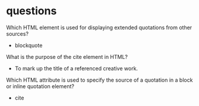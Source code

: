 # questions

Which HTML element is used for displaying extended quotations from other sources?

* blockquote

What is the purpose of the cite element in HTML?

* To mark up the title of a referenced creative work.

Which HTML attribute is used to specify the source of a quotation in a block or inline quotation element?

* cite
